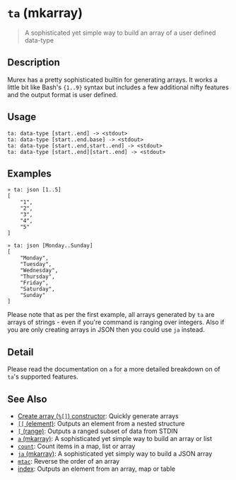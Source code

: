 # `ta` (mkarray)

> A sophisticated yet simple way to build an array of a user defined data-type

## Description

Murex has a pretty sophisticated builtin for generating arrays. It works
a little bit like Bash's `{1..9}` syntax but includes a few additional nifty
features and the output format is user defined.

## Usage

```
ta: data-type [start..end] -> <stdout>
ta: data-type [start..end.base] -> <stdout>
ta: data-type [start..end,start..end] -> <stdout>
ta: data-type [start..end][start..end] -> <stdout>
```

## Examples

```
» ta: json [1..5]
[
    "1",
    "2",
    "3",
    "4",
    "5"
]
```

```
» ta: json [Monday..Sunday]
[
    "Monday",
    "Tuesday",
    "Wednesday",
    "Thursday",
    "Friday",
    "Saturday",
    "Sunday"
]
```

Please note that as per the first example, all arrays generated by `ta` are
arrays of strings - even if you're command is ranging over integers. Also
if you are only creating arrays in JSON then you could use `ja` instead.

## Detail

Please read the documentation on `a` for a more detailed breakdown on of
`ta`'s supported features.

## See Also

* [Create array (`%[]`) constructor](../parser/create-array.md):
  Quickly generate arrays
* [`[[` (element)](../commands/element.md):
  Outputs an element from a nested structure
* [`[` (range)](../commands/range.md):
  Outputs a ranged subset of data from STDIN
* [`a` (mkarray)](../commands/a.md):
  A sophisticated yet simple way to build an array or list
* [`count`](../commands/count.md):
  Count items in a map, list or array
* [`ja` (mkarray)](../commands/ja.md):
  A sophisticated yet simply way to build a JSON array
* [`mtac`](../commands/mtac.md):
  Reverse the order of an array
* [index](../commands/item-index.md):
  Outputs an element from an array, map or table